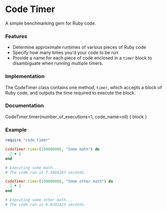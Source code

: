 # Code Timer

A simple benchmarking gem for Ruby code.

### Features
- Determine approximate runtimes of various pieces of Ruby code
- Specify how many times you'd your code to be run
- Provide a name for each piece of code enclosed in a `timer` block to disambiguate when running multiple timers.

### Implementation 
The CodeTimer class contains one method, `timer`, which accepts a block of Ruby code, and outputs the time required to execute the block.

### Documentation
CodeTimer.timer(number_of_executions=1, code_name=nil) { block }

### Example

```rb
require "code_timer"

CodeTimer.timer(100000000, "Some math") do
  2 + 2
end

# Executing some math...
# The code ran in 7.5966267 seconds.

CodeTimer.timer(100000000, "Some other math") do
  2 * 2
end

# Executing some other math...
# The code ran in 8.0201823 seconds.
```

